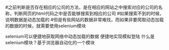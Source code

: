 #之前判断是否存在相应的公司的方法，是在相应的网站之中搜索对应的公司的名称，判断网页的html代码之中是否能够搜索到相应的公司
#如果搜索不到的时候，说明数据是动态加载的
#但是有些网站的数据非常难找，而如果非要爬取动态加载的数据的时候，就需要使用selenium模块

selenium可以便捷地获取网络中动态加载的数据
便捷地实现模拟登陆
什么是selenium模块？基于浏览器自动化的一个模块

